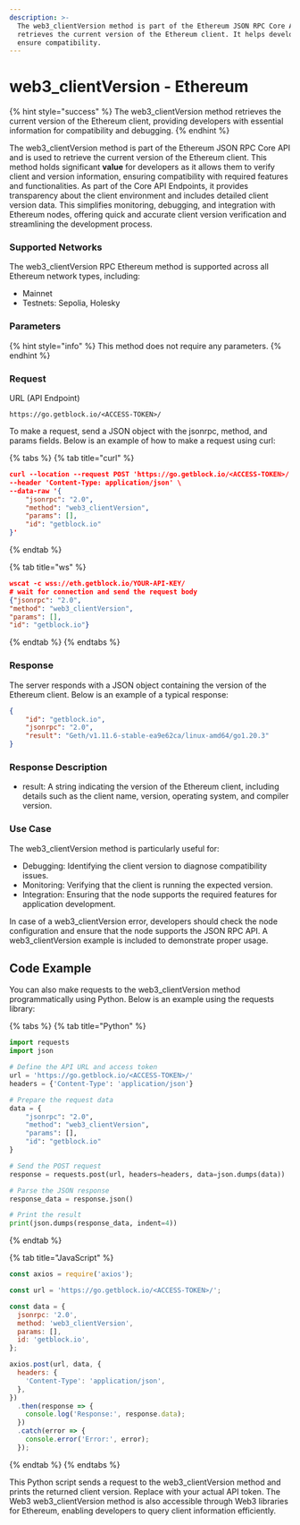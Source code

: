 ```yaml
---
description: >-
  The web3_clientVersion method is part of the Ethereum JSON RPC Core API and
  retrieves the current version of the Ethereum client. It helps developers
  ensure compatibility.
---
```


# web3\_clientVersion - Ethereum

{% hint style="success" %}
The web3\_clientVersion method retrieves the current version of the Ethereum client, providing developers with essential information for compatibility and debugging.
{% endhint %}

The web3\_clientVersion method is part of the Ethereum JSON RPC Core API and is used to retrieve the current version of the Ethereum client. This method holds significant **value** for developers as it allows them to verify client and version information, ensuring compatibility with required features and functionalities. As part of the Core API Endpoints, it provides transparency about the client environment and includes detailed client version data. This simplifies monitoring, debugging, and integration with Ethereum nodes, offering quick and accurate client version verification and streamlining the development process.

### Supported Networks

The web3\_clientVersion RPC Ethereum method is supported across all Ethereum network types, including:

* Mainnet
* Testnets: Sepolia, Holesky

### Parameters

{% hint style="info" %}
This method does not require any parameters.
{% endhint %}

### Request

URL (API Endpoint)

```
https://go.getblock.io/<ACCESS-TOKEN>/
```

To make a request, send a JSON object with the jsonrpc, method, and params fields. Below is an example of how to make a request using curl:

{% tabs %}
{% tab title="curl" %}
```json
curl --location --request POST 'https://go.getblock.io/<ACCESS-TOKEN>/' \
--header 'Content-Type: application/json' \
--data-raw '{
    "jsonrpc": "2.0",
    "method": "web3_clientVersion",
    "params": [],
    "id": "getblock.io"
}'
```
{% endtab %}

{% tab title="ws" %}
```json
wscat -c wss://eth.getblock.io/YOUR-API-KEY/ 
# wait for connection and send the request body 
{"jsonrpc": "2.0",
"method": "web3_clientVersion",
"params": [],
"id": "getblock.io"}
```
{% endtab %}
{% endtabs %}

### Response

The server responds with a JSON object containing the version of the Ethereum client. Below is an example of a typical response:

```json
{
    "id": "getblock.io",
    "jsonrpc": "2.0",
    "result": "Geth/v1.11.6-stable-ea9e62ca/linux-amd64/go1.20.3"
}
```

### Response Description

* result: A string indicating the version of the Ethereum client, including details such as the client name, version, operating system, and compiler version.

### Use Case

The web3\_clientVersion method is particularly useful for:

* Debugging: Identifying the client version to diagnose compatibility issues.
* Monitoring: Verifying that the client is running the expected version.
* Integration: Ensuring that the node supports the required features for application development.

In case of a web3\_clientVersion error, developers should check the node configuration and ensure that the node supports the JSON RPC API. A web3\_clientVersion example is included to demonstrate proper usage.

## Code Example

You can also make requests to the web3\_clientVersion method programmatically using Python. Below is an example using the requests library:

{% tabs %}
{% tab title="Python" %}
```python
import requests
import json

# Define the API URL and access token
url = 'https://go.getblock.io/<ACCESS-TOKEN>/'
headers = {'Content-Type': 'application/json'}

# Prepare the request data
data = {
    "jsonrpc": "2.0",
    "method": "web3_clientVersion",
    "params": [],
    "id": "getblock.io"
}

# Send the POST request
response = requests.post(url, headers=headers, data=json.dumps(data))

# Parse the JSON response
response_data = response.json()

# Print the result
print(json.dumps(response_data, indent=4))

```
{% endtab %}

{% tab title="JavaScript" %}
```javascript
const axios = require('axios');

const url = 'https://go.getblock.io/<ACCESS-TOKEN>/';

const data = {
  jsonrpc: '2.0',
  method: 'web3_clientVersion',
  params: [],
  id: 'getblock.io',
};

axios.post(url, data, {
  headers: {
    'Content-Type': 'application/json',
  },
})
  .then(response => {
    console.log('Response:', response.data);
  })
  .catch(error => {
    console.error('Error:', error);
  });
```
{% endtab %}
{% endtabs %}

This Python script sends a request to the web3\_clientVersion method and prints the returned client version. Replace with your actual API token. The Web3 web3\_clientVersion method is also accessible through Web3 libraries for Ethereum, enabling developers to query client information efficiently.

